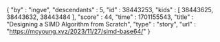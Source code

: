 {
  "by" : "ingve",
  "descendants" : 5,
  "id" : 38443253,
  "kids" : [ 38443625, 38443632, 38443484 ],
  "score" : 44,
  "time" : 1701155543,
  "title" : "Designing a SIMD Algorithm from Scratch",
  "type" : "story",
  "url" : "https://mcyoung.xyz/2023/11/27/simd-base64/"
}
